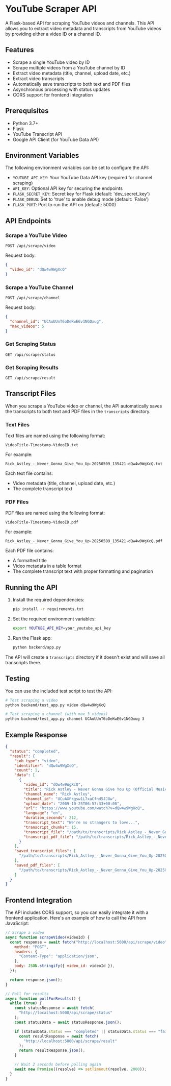 # YouTube Scraper API

A Flask-based API for scraping YouTube videos and channels. This API allows you to extract video metadata and transcripts from YouTube videos by providing either a video ID or a channel ID.

## Features

- Scrape a single YouTube video by ID
- Scrape multiple videos from a YouTube channel by ID
- Extract video metadata (title, channel, upload date, etc.)
- Extract video transcripts
- Automatically save transcripts to both text and PDF files
- Asynchronous processing with status updates
- CORS support for frontend integration

## Prerequisites

- Python 3.7+
- Flask
- YouTube Transcript API
- Google API Client (for YouTube Data API)

## Environment Variables

The following environment variables can be set to configure the API:

- `YOUTUBE_API_KEY`: Your YouTube Data API key (required for channel scraping)
- `API_KEY`: Optional API key for securing the endpoints
- `FLASK_SECRET_KEY`: Secret key for Flask (default: 'dev_secret_key')
- `FLASK_DEBUG`: Set to 'true' to enable debug mode (default: 'False')
- `FLASK_PORT`: Port to run the API on (default: 5000)

## API Endpoints

### Scrape a YouTube Video

```
POST /api/scrape/video
```

Request body:

```json
{
  "video_id": "dQw4w9WgXcQ"
}
```

### Scrape a YouTube Channel

```
POST /api/scrape/channel
```

Request body:

```json
{
  "channel_id": "UCAuUUnT6oDeKwE6v1NGQxug",
  "max_videos": 5
}
```

### Get Scraping Status

```
GET /api/scrape/status
```

### Get Scraping Results

```
GET /api/scrape/result
```

## Transcript Files

When you scrape a YouTube video or channel, the API automatically saves the transcripts to both text and PDF files in the `transcripts` directory.

### Text Files

Text files are named using the following format:

```text
VideoTitle-Timestamp-VideoID.txt
```

For example:

```text
Rick_Astley_-_Never_Gonna_Give_You_Up-20250509_135421-dQw4w9WgXcQ.txt
```

Each text file contains:

- Video metadata (title, channel, upload date, etc.)
- The complete transcript text

### PDF Files

PDF files are named using the following format:

```text
VideoTitle-Timestamp-VideoID.pdf
```

For example:

```text
Rick_Astley_-_Never_Gonna_Give_You_Up-20250509_135421-dQw4w9WgXcQ.pdf
```

Each PDF file contains:

- A formatted title
- Video metadata in a table format
- The complete transcript text with proper formatting and pagination

## Running the API

1. Install the required dependencies:

   ```bash
   pip install -r requirements.txt
   ```

2. Set the required environment variables:

   ```bash
   export YOUTUBE_API_KEY=your_youtube_api_key
   ```

3. Run the Flask app:
   ```bash
   python backend/app.py
   ```

The API will create a `transcripts` directory if it doesn't exist and will save all transcripts there.

## Testing

You can use the included test script to test the API:

```bash
# Test scraping a video
python backend/test_app.py video dQw4w9WgXcQ

# Test scraping a channel (with max 3 videos)
python backend/test_app.py channel UCAuUUnT6oDeKwE6v1NGQxug 3
```

## Example Response

```json
{
  "status": "completed",
  "result": {
    "job_type": "video",
    "identifier": "dQw4w9WgXcQ",
    "count": 1,
    "data": [
      {
        "video_id": "dQw4w9WgXcQ",
        "title": "Rick Astley - Never Gonna Give You Up (Official Music Video)",
        "channel_name": "Rick Astley",
        "channel_id": "UCuAXFkgsw1L7xaCfnd5JJOw",
        "upload_date": "2009-10-25T06:57:33+00:00",
        "url": "https://www.youtube.com/watch?v=dQw4w9WgXcQ",
        "language": "en",
        "duration_seconds": 212,
        "transcript_text": "We're no strangers to love...",
        "transcript_chunks": 15,
        "transcript_file": "/path/to/transcripts/Rick_Astley_-_Never_Gonna_Give_You_Up-20250509_135421-dQw4w9WgXcQ.txt",
        "transcript_pdf_file": "/path/to/transcripts/Rick_Astley_-_Never_Gonna_Give_You_Up-20250509_135421-dQw4w9WgXcQ.pdf"
      }
    ],
    "saved_transcript_files": [
      "/path/to/transcripts/Rick_Astley_-_Never_Gonna_Give_You_Up-20250509_135421-dQw4w9WgXcQ.txt"
    ],
    "saved_pdf_files": [
      "/path/to/transcripts/Rick_Astley_-_Never_Gonna_Give_You_Up-20250509_135421-dQw4w9WgXcQ.pdf"
    ]
  }
}
```

## Frontend Integration

The API includes CORS support, so you can easily integrate it with a frontend application. Here's an example of how to call the API from JavaScript:

```javascript
// Scrape a video
async function scrapeVideo(videoId) {
  const response = await fetch("http://localhost:5000/api/scrape/video", {
    method: "POST",
    headers: {
      "Content-Type": "application/json",
    },
    body: JSON.stringify({ video_id: videoId }),
  });

  return response.json();
}

// Poll for results
async function pollForResults() {
  while (true) {
    const statusResponse = await fetch(
      "http://localhost:5000/api/scrape/status"
    );
    const statusData = await statusResponse.json();

    if (statusData.status === "completed" || statusData.status === "failed") {
      const resultResponse = await fetch(
        "http://localhost:5000/api/scrape/result"
      );
      return resultResponse.json();
    }

    // Wait 2 seconds before polling again
    await new Promise((resolve) => setTimeout(resolve, 2000));
  }
}
```
